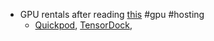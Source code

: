 - GPU rentals after reading [this](https://www.reddit.com/r/StableDiffusion/comments/15tty9u/alternative_services_to_vastai_or_runpod_that/) #gpu #hosting
	- [Quickpod](http://console.quickpod.io/), [TensorDock](https://dashboard.tensordock.com/deploy),